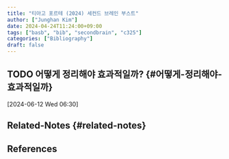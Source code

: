 ```yaml
---
title: "티아고 포르테 (2024) 세컨드 브레인 부스트"
author: ["Junghan Kim"]
date: 2024-04-24T11:24:00+09:00
tags: ["basb", "bib", "secondbrain", "c325"]
categories: ["Bibliography"]
draft: false
---
```


## <span class="org-todo todo TODO">TODO</span> 어떻게 정리해야 효과적일까? {#어떻게-정리해야-효과적일까}

<span class="timestamp-wrapper"><span class="timestamp">[2024-06-12 Wed 06:30]</span></span>


## Related-Notes {#related-notes}

## References

<style>.csl-entry{text-indent: -1.5em; margin-left: 1.5em;}</style><div class="csl-bib-body">
</div>
